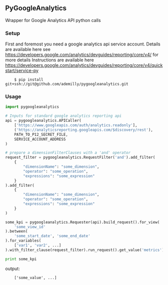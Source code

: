 ## PyGoogleAnalytics

Wrapper for Google Analytics API python calls

### Setup

First and foremost you need a google analytics api service account.
Details are available here see https://developers.google.com/analytics/devguides/reporting/core/v4/ for more details
Instructions are available here https://developers.google.com/analytics/devguides/reporting/core/v4/quickstart/service-py

```
    $ pip install git+ssh://git@github.com/ademilly/pygoogleanalytics.git
```

### Usage

```python
import pygoogleanalytics

# Inputs for standard google analytics reporting api
api = pygoogleanalytics.APICaller(
    ['https://www.googleapis.com/auth/analytics.readonly'],
    ('https://analyticsreporting.googleapis.com/$discovery/rest'),
    PATH_TO_P12_SECRET_FILE,
    SERVICE_ACCOUNT_ADDRESS
)

# prepare a dimensionFilterClauses with a 'and' operator
request_filter = pygoogleanalytics.RequestFilter('and').add_filter(
    {
        "dimensionName": "some_dimension",
        "operator": "some_operation",
        "expressions": "some_expression"
    }
).add_filter(
    {
        "dimensionName": "some_dimension",
        "operator": "some_operation",
        "expressions": "some_expression"
    }
)

some_kpi = pygoogleanalytics.Requester(api).build_request().for_view(
    'some_view_id'
).between(
    'some_start_date', 'some_end_date'
).for_variables(
    ['var1', 'var2', ...]
).with_filter_clause(request_filter).run_request().get_value('metrics')

print some_kpi
```

output:
```
    ['some_value', ...]
```
